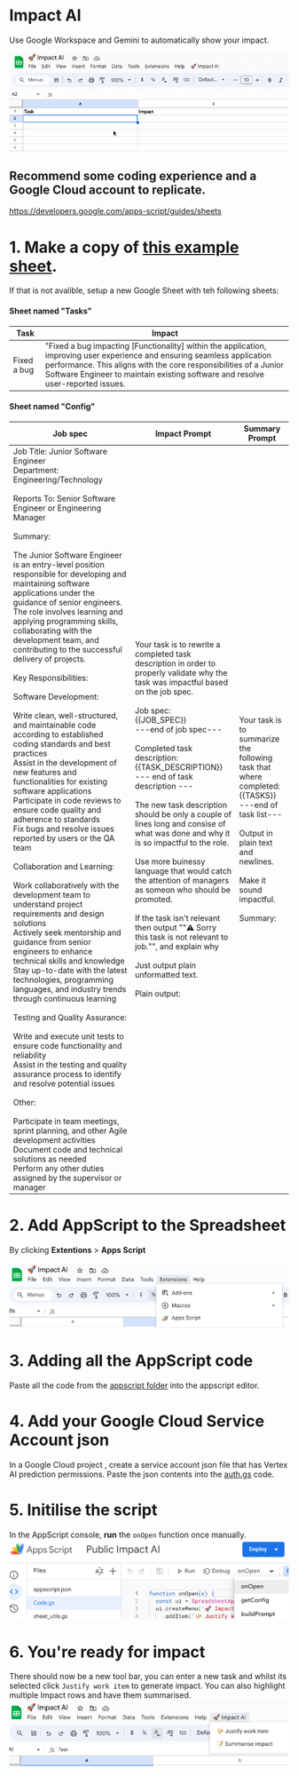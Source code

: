# Impact AI
Use Google Workspace and Gemini to automatically show your impact.

![impact ai](images/impactai.gif)


## Recommend some coding experience and a Google Cloud account to replicate.


https://developers.google.com/apps-script/guides/sheets

# 1. Make a copy of [this example sheet](https://docs.google.com/spreadsheets/d/1PVgzG0hnAGUg5Gpgs53CFKzR4r-78aqy9PnrwrVmf_w/edit?usp=sharing).

If that is not avalible, setup a new Google Sheet with teh following sheets:

#### Sheet named "Tasks"

|Task|Impact|
|-|-|
| Fixed a bug | "Fixed a bug impacting [Functionality] within the application, improving user experience and ensuring seamless application performance. This aligns with the core responsibilities of a Junior Software Engineer to maintain existing software and resolve user-reported issues.|


#### Sheet named "Config"

|Job spec|Impact Prompt|Summary Prompt|
|-|-|-|
| Job Title: Junior Software Engineer<br>Department: Engineering/Technology<br><br>Reports To: Senior Software Engineer or Engineering Manager<br><br>Summary:<br><br>The Junior Software Engineer is an entry-level position responsible for developing and maintaining software applications under the guidance of senior engineers. The role involves learning and applying programming skills, collaborating with the development team, and contributing to the successful delivery of projects.<br><br>Key Responsibilities:<br><br>Software Development:<br><br>Write clean, well-structured, and maintainable code according to established coding standards and best practices<br>Assist in the development of new features and functionalities for existing software applications<br>Participate in code reviews to ensure code quality and adherence to standards<br>Fix bugs and resolve issues reported by users or the QA team<br><br>Collaboration and Learning:<br><br>Work collaboratively with the development team to understand project requirements and design solutions<br>Actively seek mentorship and guidance from senior engineers to enhance technical skills and knowledge<br>Stay up-to-date with the latest technologies, programming languages, and industry trends through continuous learning<br><br>Testing and Quality Assurance:<br><br>Write and execute unit tests to ensure code functionality and reliability<br>Assist in the testing and quality assurance process to identify and resolve potential issues<br><br>Other:<br><br>Participate in team meetings, sprint planning, and other Agile development activities<br>Document code and technical solutions as needed<br>Perform any other duties assigned by the supervisor or manager |Your task is to rewrite a  completed task description in order to properly validate why the task was impactful based on the job spec. <br> <br> Job spec: <br> {{JOB_SPEC}} <br> ---end of job spec--- <br> <br> Completed task description: <br> {{TASK_DESCRIPTION}} <br> --- end of task description --- <br> <br> The new task description should be only a couple of lines long and consise of what was done and why it is so impactful to the role. <br> <br> Use more buinessy language that would catch the attention of managers as someon who should be promoted. <br> <br> If the task isn't relevant then output ""⚠️ Sorry this task is not relevant to job."", and explain why <br> <br> Just output plain unformatted text. <br> <br> Plain output:| Your task is to summarize the following task that where completed: <br> {{TASKS}} <br> ---end of task list--- <br> <br> Output in plain text and newlines. <br> <br> Make it sound impactful. <br> <br> Summary: |

# 2. Add AppScript to the Spreadsheet

By clicking  **Extentions** > **Apps Script**

![images/appscript.png](images/appscript.png)

# 3. Adding all the AppScript code 

Paste all the code from the [appscript folder](/appscript) into the appscript editor.


# 4. Add your Google Cloud Service Account json 

In a Google Cloud project , create a service account json file that has Vertex AI prediction permissions. Paste the json contents into the [auth.gs](/appscript/auth.gs) code.   

# 5. Initilise the script 

In the AppScript console, **run** the `onOpen` function once manually.
![images/init.png](images/init.png)

# 6. You're ready for impact
There should now be a new tool bar, you can enter a new task and whilst its selected click `Justify work item` to generate impact. You can also highlight multiple Impact rows and have them summarised.
![images/impactai.png](images/impactai.png)

